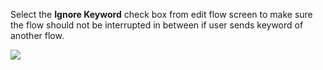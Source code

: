 Select the **Ignore Keyword** check box from edit flow screen to make sure the flow should not be interrupted in between if user sends keyword of another flow.



![](https://static.slab.com/prod/uploads/8k89m6if/posts/images/lPqccXBjKpoLRZPTGiXfvqcu.png)
